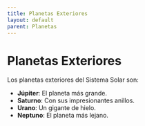 ```yaml
---
title: Planetas Exteriores
layout: default
parent: Planetas
---
```


# Planetas Exteriores

Los planetas exteriores del Sistema Solar son:

- **Júpiter**: El planeta más grande.
- **Saturno**: Con sus impresionantes anillos.
- **Urano**: Un gigante de hielo.
- **Neptuno**: El planeta más lejano.
